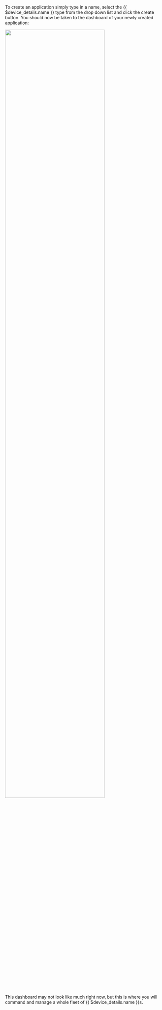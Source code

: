 To create an application simply type in a name, select the {{ $device_details.name }} type from the drop down list and click the create button. You should now be taken to the dashboard of your newly created application:

<img src="/img/generic-device-dashboard/emptyAppList.png" width="80%">

This dashboard may not look like much right now, but this is where you will command and manage a whole fleet of {{ $device_details.name }}s.
